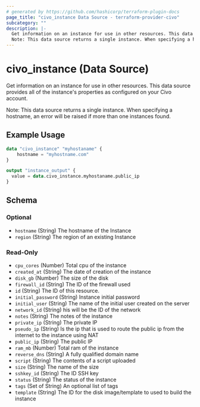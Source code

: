 ```yaml
---
# generated by https://github.com/hashicorp/terraform-plugin-docs
page_title: "civo_instance Data Source - terraform-provider-civo"
subcategory: ""
description: |-
  Get information on an instance for use in other resources. This data source provides all of the instance's properties as configured on your Civo account.
  Note: This data source returns a single instance. When specifying a hostname, an error will be raised if more than one instances found.
---
```


# civo_instance (Data Source)

Get information on an instance for use in other resources. This data source provides all of the instance's properties as configured on your Civo account.

Note: This data source returns a single instance. When specifying a hostname, an error will be raised if more than one instances found.

## Example Usage

```terraform
data "civo_instance" "myhostaname" {
    hostname = "myhostname.com"
}

output "instance_output" {
  value = data.civo_instance.myhostaname.public_ip
}
```

<!-- schema generated by tfplugindocs -->
## Schema

### Optional

- `hostname` (String) The hostname of the Instance
- `region` (String) The region of an existing Instance

### Read-Only

- `cpu_cores` (Number) Total cpu of the instance
- `created_at` (String) The date of creation of the instance
- `disk_gb` (Number) The size of the disk
- `firewall_id` (String) The ID of the firewall used
- `id` (String) The ID of this resource.
- `initial_password` (String) Instance initial password
- `initial_user` (String) The name of the initial user created on the server
- `network_id` (String) his will be the ID of the network
- `notes` (String) The notes of the instance
- `private_ip` (String) The private IP
- `pseudo_ip` (String) Is the ip that is used to route the public ip from the internet to the instance using NAT
- `public_ip` (String) The public IP
- `ram_mb` (Number) Total ram of the instance
- `reverse_dns` (String) A fully qualified domain name
- `script` (String) The contents of a script uploaded
- `size` (String) The name of the size
- `sshkey_id` (String) The ID SSH key
- `status` (String) The status of the instance
- `tags` (Set of String) An optional list of tags
- `template` (String) The ID for the disk image/template to used to build the instance


